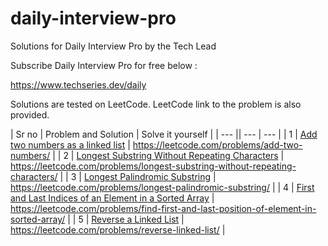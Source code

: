 # daily-interview-pro

Solutions for Daily Interview Pro by the Tech Lead

Subscribe Daily Interview Pro for free below :

https://www.techseries.dev/daily

Solutions are tested on LeetCode. LeetCode link to the problem is also provided.

| Sr no | Problem and Solution | Solve it yourself |
| --- || --- | --- |
| 1 | [Add two numbers as a linked list](https://github.com/shubhamkadlag/daily-interview-pro/blob/master/src/main/java/_1_Add_two_numbers_as_a_linked_list.java) | https://leetcode.com/problems/add-two-numbers/ |
| 2 | [Longest Substring Without Repeating Characters](https://github.com/shubhamkadlag/daily-interview-pro/blob/master/src/main/java/_2_Longest_Substring_Without_Repeating_Characters.java) | https://leetcode.com/problems/longest-substring-without-repeating-characters/ |
| 3 | [Longest Palindromic Substring](https://github.com/shubhamkadlag/daily-interview-pro/blob/master/src/main/java/_2_Longest_Substring_Without_Repeating_Characters.java) | https://leetcode.com/problems/longest-palindromic-substring/ |
| 4 | [First and Last Indices of an Element in a Sorted Array](https://github.com/shubhamkadlag/daily-interview-pro/blob/master/src/main/java/_5_Reverse_a_Linked_List.java) | https://leetcode.com/problems/find-first-and-last-position-of-element-in-sorted-array/ |
| 5 | [Reverse a Linked List](https://github.com/shubhamkadlag/daily-interview-pro/blob/master/src/main/java/_5_Reverse_a_Linked_List.java) | https://leetcode.com/problems/reverse-linked-list/ |
